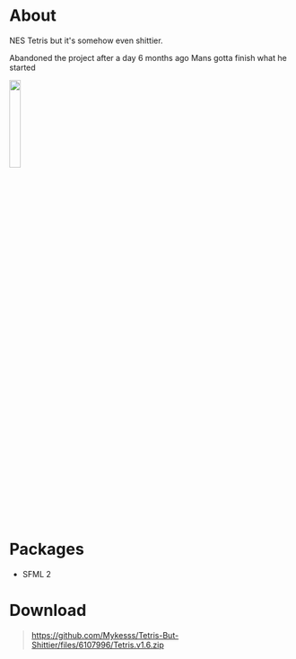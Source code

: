 # About
NES Tetris but it's somehow even shittier.

Abandoned the project after a day 6 months ago
Mans gotta finish what he started

<img src="https://mykes.s-ul.eu/coQ2gs0r" width = 20% height = auto>

# Packages
- SFML 2

# Download

> https://github.com/Mykesss/Tetris-But-Shittier/files/6107996/Tetris.v1.6.zip
